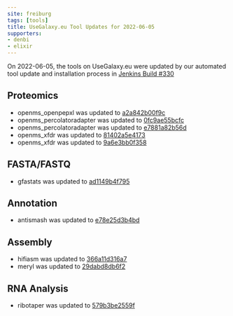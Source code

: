 ```yaml
---
site: freiburg
tags: [tools]
title: UseGalaxy.eu Tool Updates for 2022-06-05
supporters:
- denbi
- elixir
---
```


On 2022-06-05, the tools on UseGalaxy.eu were updated by our automated tool update and installation process in [Jenkins Build #330](https://build.galaxyproject.eu/job/usegalaxy-eu/job/install-tools/#330/)


## Proteomics

- openms_openpepxl was updated to [a2a842b00f9c](https://toolshed.g2.bx.psu.edu/view/galaxyp/openms_openpepxl/a2a842b00f9c)
- openms_percolatoradapter was updated to [0fc9ae55bcfc](https://toolshed.g2.bx.psu.edu/view/galaxyp/openms_percolatoradapter/0fc9ae55bcfc)
- openms_percolatoradapter was updated to [e7881a82b56d](https://toolshed.g2.bx.psu.edu/view/galaxyp/openms_percolatoradapter/e7881a82b56d)
- openms_xfdr was updated to [81402a5e4173](https://toolshed.g2.bx.psu.edu/view/galaxyp/openms_xfdr/81402a5e4173)
- openms_xfdr was updated to [9a6e3bb0f358](https://toolshed.g2.bx.psu.edu/view/galaxyp/openms_xfdr/9a6e3bb0f358)

## FASTA/FASTQ

- gfastats was updated to [ad1149b4f795](https://toolshed.g2.bx.psu.edu/view/bgruening/gfastats/ad1149b4f795)

## Annotation

- antismash was updated to [e78e25d3b4bd](https://toolshed.g2.bx.psu.edu/view/bgruening/antismash/e78e25d3b4bd)

## Assembly

- hifiasm was updated to [366a11d316a7](https://toolshed.g2.bx.psu.edu/view/bgruening/hifiasm/366a11d316a7)
- meryl was updated to [29dabd8db6f2](https://toolshed.g2.bx.psu.edu/view/iuc/meryl/29dabd8db6f2)

## RNA Analysis

- ribotaper was updated to [579b3be2559f](https://toolshed.g2.bx.psu.edu/view/rnateam/ribotaper/579b3be2559f)

